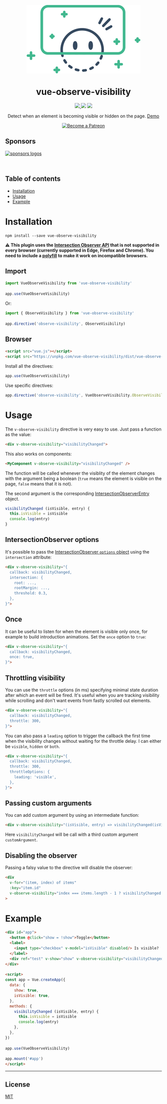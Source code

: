 <p align="center">
<img src="./logo.png" alt="vue-observe-visibility logo"/>
</p>

<h1 align="center">vue-observe-visibility</h1>

<p align="center">
<a href="https://www.npmjs.com/package/vue-observe-visibility"><img src="https://img.shields.io/npm/v/vue-observe-visibility.svg"/> <img src="https://img.shields.io/npm/dm/vue-observe-visibility.svg"/></a> <a href="https://vuejs.org/"><img src="https://img.shields.io/badge/vue-2.x-brightgreen.svg"/></a>
</p>

<p align="center">
Detect when an element is becoming visible or hidden on the page. <a href="https://jsfiddle.net/Akryum/ppt7endj/">Demo</a>
</p>

<p align="center">
  <a href="https://www.patreon.com/akryum" target="_blank">
    <img src="https://c5.patreon.com/external/logo/become_a_patron_button.png" alt="Become a Patreon">
  </a>
</p>

## Sponsors

[![sponsors logos](https://guillaume-chau.info/sponsors.png)](https://guillaume-chau.info/sponsors)

<br>

## Table of contents

- [Installation](#installation)
- [Usage](#usage)
- [Example](#example)

# Installation

```
npm install --save vue-observe-visibility
```

**⚠️ This plugin uses the [Intersection Observer API](http://caniuse.com/#feat=intersectionobserver) that is not supported in every browser (currently supported in Edge, Firefox and Chrome). You need to include a [polyfill](https://github.com/w3c/IntersectionObserver/tree/master/polyfill) to make it work on incompatible browsers.**

## Import

```javascript
import VueObserveVisibility from 'vue-observe-visibility'

app.use(VueObserveVisibility)
```

Or:

```javascript
import { ObserveVisibility } from 'vue-observe-visibility'

app.directive('observe-visibility', ObserveVisibility)
```

## Browser

```html
<script src="vue.js"></script>
<script src="https://unpkg.com/vue-observe-visibility/dist/vue-observe-visibility.min.js"></script>
```

Install all the directives:

```javascript
app.use(VueObserveVisibility)
```

Use specific directives:

```javascript
app.directive('observe-visibility', VueObserveVisibility.ObserveVisibility)
```

# Usage

The `v-observe-visibility` directive is very easy to use. Just pass a function as the value:

```html
<div v-observe-visibility="visibilityChanged">
```

This also works on components:

```html
<MyComponent v-observe-visibility="visibilityChanged" />
```

The function will be called whenever the visiblity of the element changes with the argument being a boolean (`true` means the element is visible on the page, `false` means that it is not).

The second argument is the corresponding [IntersectionObserverEntry](https://developer.mozilla.org/en-US/docs/Web/API/IntersectionObserverEntry) object.

```javascript
visibilityChanged (isVisible, entry) {
  this.isVisible = isVisible
  console.log(entry)
}
```

## IntersectionObserver options

It's possible to pass the [IntersectionObserver `options` object](https://developer.mozilla.org/en-US/docs/Web/API/IntersectionObserver/IntersectionObserver#Parameters) using the `intersection` attribute:

```html
<div v-observe-visibility="{
  callback: visibilityChanged,
  intersection: {
    root: ...,
    rootMargin: ...,
    threshold: 0.3,
  },
}">
```

## Once

It can be useful to listen for when the element is visible only once, for example to build introduction animations. Set the `once` option to `true`:

```html
<div v-observe-visibility="{
  callback: visibilityChanged,
  once: true,
}">
```

## Throttling visibility

You can use the `throttle` options (in ms) specifying minimal state duration after which an event will be fired. It's useful when you are tracking visibility while scrolling and don't want events from fastly scrolled out elements.

```html
<div v-observe-visibility="{
  callback: visibilityChanged,
  throttle: 300,
}">
```

You can also pass a `leading` option to trigger the callback the first time when the visibility changes without waiting for the throttle delay.
I can either be `visible`, `hidden` or `both`.

```html
<div v-observe-visibility="{
  callback: visibilityChanged,
  throttle: 300,
  throttleOptions: {
    leading: 'visible',
  },
}">
```

## Passing custom arguments

You can add custom argument by using an intermediate function:

```html
<div v-observe-visibility="(isVisible, entry) => visibilityChanged(isVisible, entry, customArgument)">
```

Here `visibilityChanged` will be call with a third custom argument `customArgument`.

## Disabling the observer

Passing a falsy value to the directive will disable the observer:

```html
<div
  v-for="(item, index) of items"
  :key="item.id"
  v-observe-visibility="index === items.length - 1 ? visibilityChanged : false"
>
```

# Example

```html
<div id="app">
  <button @click="show = !show">Toggle</button>
  <label>
    <input type="checkbox" v-model="isVisible" disabled/> Is visible?
  </label>
  <div ref="test" v-show="show" v-observe-visibility="visibilityChanged">Hello world!</div>
</div>

<script>
const app = Vue.createApp({
  data: {
    show: true,
    isVisible: true,
  },
  methods: {
    visibilityChanged (isVisible, entry) {
      this.isVisible = isVisible
      console.log(entry)
    },
  },
})

app.use(VueObserveVisibility)

app.mount('#app')
</script>
```

---

## License

[MIT](http://opensource.org/licenses/MIT)
